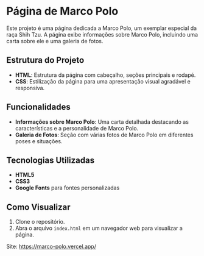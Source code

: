 # Página de Marco Polo

Este projeto é uma página dedicada a Marco Polo, um exemplar especial da raça Shih Tzu. A página exibe informações sobre Marco Polo, incluindo uma carta sobre ele e uma galeria de fotos.

## Estrutura do Projeto

- **HTML**: Estrutura da página com cabeçalho, seções principais e rodapé.
- **CSS**: Estilização da página para uma apresentação visual agradável e responsiva.

## Funcionalidades

- **Informações sobre Marco Polo**: Uma carta detalhada destacando as características e a personalidade de Marco Polo.
- **Galeria de Fotos**: Seção com várias fotos de Marco Polo em diferentes poses e situações.

## Tecnologias Utilizadas

- **HTML5**
- **CSS3**
- **Google Fonts** para fontes personalizadas

## Como Visualizar

1. Clone o repositório.
2. Abra o arquivo `index.html` em um navegador web para visualizar a página.

Site: https://marco-polo.vercel.app/
